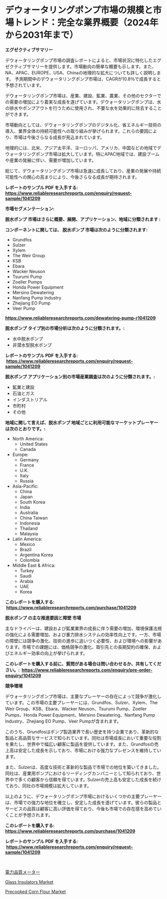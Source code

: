 <p><h1>デウォータリングポンプ市場の規模と市場トレンド：完全な業界概要（2024年から2031年まで）</h1></p><p><strong>エグゼクティブサマリー</strong></p>
<p><p>デウォータリングポンプ市場の調査レポートによると、市場状況に特化したエグゼクティブサマリーを提供します。市場動向の簡単な概要も示します。また、NA、APAC、EUROPE、USA、Chinaの地理的な拡大についても詳しく説明します。 予測期間中のデウォータリングポンプ市場は、CAGRが10.8％で成長すると予想されています。</p><p>デウォータリングポンプ市場は、産業、建設、鉱業、農業、その他のセクターでの需要の増加により着実な成長を遂げています。デウォータリングポンプは、水の排水やポンプアウトを行うために使用され、不要な水を効果的に除去することができます。</p><p>市場動向としては、デウォータリングポンプのデジタル化、省エネルギー技術の導入、業界全体の持続可能性への取り組みが挙げられます。これらの要因により、市場は今後さらなる成長が見込まれています。</p><p>地理的には、北米、アジア太平洋、ヨーロッパ、アメリカ、中国などの地域でデウォータリングポンプ市場は拡大しています。特にAPAC地域では、建設ブームや産業の発展に伴い、需要が増加しています。</p><p>総じて、デウォータリングポンプ市場は急速に成長しており、産業の発展や持続可能性への関心の高まりにより、今後さらなる成長が期待されます。</p></p>
<p><strong>レポートのサンプル PDF を入手する: <a href="https://www.reliableresearchreports.com/enquiry/request-sample/1041209">https://www.reliableresearchreports.com/enquiry/request-sample/1041209</a></strong></p>
<p><strong>市場セグメンテーション:</strong></p>
<p><strong> 脱水ポンプ 市場はさらに概要、展開、アプリケーション、地域に分類されます :</strong></p>
<p><strong>コンポーネントに関しては、 脱水ポンプ 市場は次のように分類されます: &nbsp;</strong></p>
<p><ul><li>Grundfos</li><li>Sulzer</li><li>Xylem</li><li>The Weir Group</li><li>KSB</li><li>Ebara</li><li>Wacker Neuson</li><li>Tsurumi Pump</li><li>Zoeller Pumps</li><li>Honda Power Equipment</li><li>Mersino Dewatering</li><li>Nanfang Pump Industry</li><li>Zhejiang EO Pump</li><li>Veer Pump</li></ul></p>
<p><strong><a href="https://www.reliableresearchreports.com/dewatering-pump-r1041209">https://www.reliableresearchreports.com/dewatering-pump-r1041209</a></strong></p>
<p><strong> 脱水ポンプ タイプ別の市場分析は次のように分類されます。:</strong></p>
<p><ul><li>水中脱水ポンプ</li><li>非潜水型脱水ポンプ</li></ul></p>
<p><strong>レポートのサンプル PDF を入手する: &nbsp;<a href="https://www.reliableresearchreports.com/enquiry/request-sample/1041209">https://www.reliableresearchreports.com/enquiry/request-sample/1041209</a></strong></p>
<p><strong> 脱水ポンプ アプリケーション別の市場産業調査は次のように分類されます。:</strong></p>
<p><ul><li>鉱業と建設</li><li>石油とガス</li><li>インダストリアル</li><li>市町村</li><li>その他</li></ul></p>
<p><strong>地域に関して言えば、脱水ポンプ 地域ごとに利用可能なマーケットプレーヤーは次のとおりです。:</strong></p>
<p><ul>
    <li>
        North America:
        <ul>
            <li>United States</li>
            <li>Canada</li>
        </ul>
    </li>
    <li>
        Europe:
        <ul>
            <li>Germany</li>
            <li>France</li>
            <li>U.K.</li>
            <li>Italy</li>
            <li>Russia</li>
        </ul>
    </li>
    <li>
        Asia-Pacific:
        <ul>
            <li>China</li>
            <li>Japan</li>
            <li>South Korea</li>
            <li>India</li>
            <li>Australia</li>
            <li>China Taiwan</li>
            <li>Indonesia</li>
            <li>Thailand</li>
            <li>Malaysia</li>
        </ul>
    </li>
    <li>
        Latin America:
        <ul>
            <li>Mexico</li>
            <li>Brazil</li>
            <li>Argentina Korea</li>
            <li>Colombia</li>
        </ul>
    </li>
    <li>
        Middle East & Africa:
        <ul>
            <li>Turkey</li>
            <li>Saudi</li>
            <li>Arabia</li>
            <li>UAE</li>
            <li>Korea</li>
        </ul>
    </li>
    </ul></p>
<p><strong>このレポートを購入する: &nbsp;<a href="https://www.reliableresearchreports.com/purchase/1041209">https://www.reliableresearchreports.com/purchase/1041209</a></strong></p>
<p><strong>脱水ポンプ の主な推進要因と障壁 市場</strong></p>
<p><p>主なドライバーは、建設および鉱業業界の成長に伴う需要の増加、環境保護法規の強化による需要増加、および重力排水システムの効率性向上です。一方、市場の障壁には競争の激化、技術の進歩に追いつく必要性、および環境への影響があります。市場での課題には、価格競争の激化、取引先との長期契約の確保、およびエネルギー効率の向上が挙げられます。</p></p>
<p><strong>このレポートを購入する前に、質問がある場合は問い合わせるか、共有してください。:&nbsp; <a href="https://www.reliableresearchreports.com/enquiry/pre-order-enquiry/1041209">https://www.reliableresearchreports.com/enquiry/pre-order-enquiry/1041209</a></strong></p>
<p><strong>競争環境</strong></p>
<p><p>デウォータリングポンプ市場は、主要なプレーヤーの存在によって競争が激化しています。この市場の主要プレーヤーには、Grundfos、Sulzer、Xylem、The Weir Group、KSB、Ebara、Wacker Neuson、Tsurumi Pump、Zoeller Pumps、Honda Power Equipment、Mersino Dewatering、Nanfang Pump Industry、Zhejiang EO Pump、Veer Pumpが含まれます。</p><p>このうち、Grundfosはポンプ製造業界で長い歴史を持つ企業であり、革新的な製品と高品質なサービスで知られています。同社は市場成長において重要な役割を果たし、世界中で幅広い顧客に製品を提供しています。また、Grundfosの売上高は安定した成長を示しており、市場における強力なプレゼンスを維持しています。</p><p>また、Sulzerは、高度な技術と革新的な製品で市場での地位を築いてきました。同社は、産業用ポンプにおけるリーディングカンパニーとして知られており、世界中で多くの顧客から信頼を得ています。Sulzerの売上高も安定した成長を続けており、同社の市場規模は拡大しています。</p><p>以上のように、デウォータリングポンプ市場におけるいくつかの主要プレーヤーは、市場での強力な地位を確立し、安定した成長を遂げています。彼らの製品とサービスの品質は顧客に高い評価を得ており、今後も市場での存在感を高めていくことが予想されます。</p></p>
<p><strong>このレポートを購入する: &nbsp; <a href="https://www.reliableresearchreports.com/purchase/1041209">https://www.reliableresearchreports.com/purchase/1041209</a></strong></p>
<p><strong>レポートのサンプル PDF を入手する: &nbsp;<a href="https://www.reliableresearchreports.com/enquiry/request-sample/1041209">https://www.reliableresearchreports.com/enquiry/request-sample/1041209</a></strong><strong></strong></p>
<p>&nbsp;</p>
<p><p><a href="https://github.com/wkuactfdzwizk06/Market-Research-Report-List-1/blob/main/565992539155.md">電力品質メーター</a></p><p><a href="https://www.linkedin.com/pulse/glass-insulators-market-trends-forecast-competitive-analysis-lmgqf?trackingId=fea50wbRa5cEf1WkfkoF7Q%3D%3D">Glass Insulators Market</a></p><p><a href="https://www.linkedin.com/pulse/precooked-corn-flour-market-trends-forecast-competitive-analysis-mo71c?trackingId=c40%2FV%2F7SK%2B9yOB7xgSCQKg%3D%3D">Precooked Corn Flour Market</a></p></p>